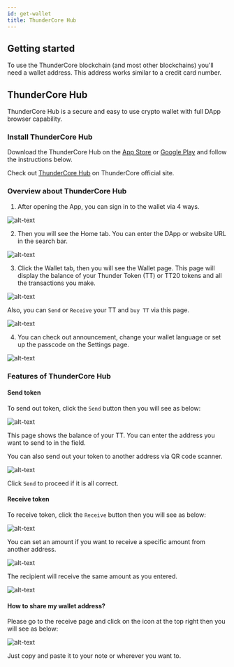 ```yaml
---
id: get-wallet
title: ThunderCore Hub
---
```


## Getting started
To use the ThunderCore blockchain (and most other blockchains) you'll need a wallet address. This address works similar to a credit card number.

## ThunderCore Hub

ThunderCore Hub is a secure and easy to use crypto wallet with full DApp browser capability.

### Install ThunderCore Hub
Download the ThunderCore Hub on the [App Store](https://apps.apple.com/tw/app/thundercore-hub/id1471222243) or [Google Play](https://play.google.com/store/apps/details?id=com.thundercore.mobile) and follow the instructions below.

Check out [ThunderCore Hub](https://www.thundercore.com/thundercore-hub/) on ThunderCore official site.

### Overview about ThunderCore Hub
1. After opening the App, you can sign in to the wallet via 4 ways.

![alt-text](assets/img/wallet/hubbit1.jpg)

2. Then you will see the Home tab. You can enter the DApp or website URL in the search bar.

![alt-text](assets/img/new_hub_en/hubbit_en.jpg)

3. Click the Wallet tab, then you will see the Wallet page. This page will display the balance of your Thunder Token (TT) or TT20 tokens and all the transactions you make. 

![alt-text](assets/img/new_hub_en/hubbit_wallet_en.jpg)

Also, you can `Send` or `Receive` your TT  and `buy TT` via this page.

![alt-text](assets/img/new_hub_en/wallet_en.png)

4. You can check out announcement, change your wallet language or set up the passcode on the Settings page.

![alt-text](assets/img/new_hub_en/setting_en.PNG)

### Features of ThunderCore Hub

#### Send token

 To send out token, click the `Send` button then you will see as below:

![alt-text](assets/img/new_hub_en/send_en.PNG)

This page shows the balance of your TT. You can enter the address you want to send to in the field.

You can also send out your token to another address via QR code scanner.

![alt-text](assets/img/new_hub_en/send_confirm_en.PNG)

Click `Send` to proceed if it is all correct.

#### Receive token

To receive token, click the `Receive` button then you will see as below:

![alt-text](assets/img/new_hub_en/wallet_en.png)

You can set an amount if you want to receive a specific amount from another address.

![alt-text](assets/img/wallet/hubbit8-1.PNG)

The recipient will receive the same amount as you entered. 

![alt-text](assets/img/wallet/hubbit9.PNG)

 #### How to share my wallet address?
 
 Please go to the receive page and click on the icon at the top right then you will see as below:
 
 ![alt-text](assets/img/wallet/hubbit12.PNG)
 
 Just copy and paste it to your note or wherever you want to.
